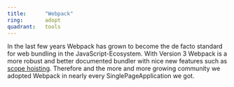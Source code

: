 ```yaml
---
title:      "Webpack"
ring:       adopt
quadrant:   tools
---
```


In the last few years Webpack has grown to become the de facto standard for web
bundling in the JavaScript-Ecosystem. With Version 3 Webpack is a more robust
and better documented bundler with nice new features such as
[scope hoisting](https://webpack.js.org/plugins/module-concatenation-plugin/).
Therefore and the more and more growing community we adopted Webpack in nearly
every SinglePageApplication we got.
